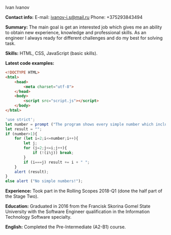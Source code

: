Ivan Ivanov

**Contact info:**
E-mail: [ivanov-i.s@mail.ru](mailto:ivanov-i.s@mail.ru)   Phone: +375293843494

**Summary:**
The main goal is get an interested job which gives me an ability to obtain new experience, knowledge and professional skills. As an engineer I always ready for different challenges and do my best for solving task.

**Skills:**
 HTML, CSS, JavaScript (basic skills). 

**Latest code examples:**
```html
<!DOCTYPE HTML>
<html>
    <head>
        <meta charset="utf-8">
    </head>
    <body>
        <script src="script.js"></script>
    </body>
</html>
```

```javascript
'use strict';
let number = prompt ("The program shows every simple number which included in the inserted number:", "");
let result = "";
if (number>1){
    for (let i=2;i<=number;i++){
        let j;
        for (j=2;j<=i;j++){
            if (!(i%j)) break;
        }
        if (i===j) result += i + " ";    
    } 
    alert (result);       
} 
else alert ("No simple numbers!");
``` 

**Experience:**
 Took part in the Rolling Scopes 2018-Q1 (done the half part of the Stage Two).

**Education:**
 Graduated in 2016 from the Francisk Skorina Gomel State University with the Software Engineer qualification in the Information Technology Software specialty.

**English:**
 Completed the Pre-Intermediate (A2-B1) course.